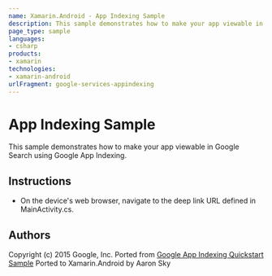 ```yaml
---
name: Xamarin.Android - App Indexing Sample
description: This sample demonstrates how to make your app viewable in Google Search using Google App Indexing. Instructions On the device's web browser,...
page_type: sample
languages:
- csharp
products:
- xamarin
technologies:
- xamarin-android
urlFragment: google-services-appindexing
---
```

# App Indexing Sample

This sample demonstrates how to make your app viewable in Google Search using Google App Indexing.

## Instructions

* On the device's web browser, navigate to the deep link URL defined in MainActivity.cs.

## Authors
Copyright (c) 2015 Google, Inc.
Ported from [Google App Indexing Quickstart Sample](https://github.com/googlesamples/google-services/tree/master/android/app-indexing)
Ported to Xamarin.Android by Aaron Sky
